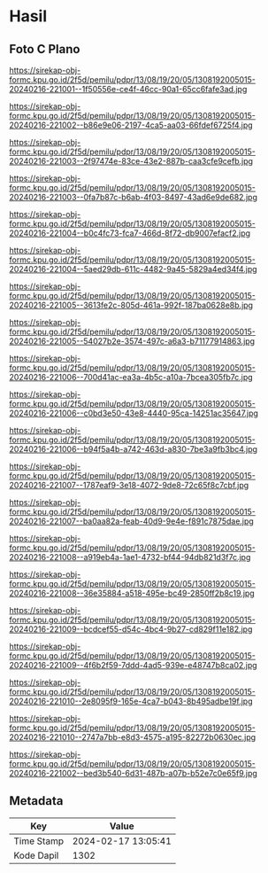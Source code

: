 # Hasil

## Foto C Plano

https://sirekap-obj-formc.kpu.go.id/2f5d/pemilu/pdpr/13/08/19/20/05/1308192005015-20240216-221001--1f50556e-ce4f-46cc-90a1-65cc6fafe3ad.jpg

https://sirekap-obj-formc.kpu.go.id/2f5d/pemilu/pdpr/13/08/19/20/05/1308192005015-20240216-221002--b86e9e06-2197-4ca5-aa03-66fdef6725f4.jpg

https://sirekap-obj-formc.kpu.go.id/2f5d/pemilu/pdpr/13/08/19/20/05/1308192005015-20240216-221003--2f97474e-83ce-43e2-887b-caa3cfe9cefb.jpg

https://sirekap-obj-formc.kpu.go.id/2f5d/pemilu/pdpr/13/08/19/20/05/1308192005015-20240216-221003--0fa7b87c-b6ab-4f03-8497-43ad6e9de682.jpg

https://sirekap-obj-formc.kpu.go.id/2f5d/pemilu/pdpr/13/08/19/20/05/1308192005015-20240216-221004--b0c4fc73-fca7-466d-8f72-db9007efacf2.jpg

https://sirekap-obj-formc.kpu.go.id/2f5d/pemilu/pdpr/13/08/19/20/05/1308192005015-20240216-221004--5aed29db-611c-4482-9a45-5829a4ed34f4.jpg

https://sirekap-obj-formc.kpu.go.id/2f5d/pemilu/pdpr/13/08/19/20/05/1308192005015-20240216-221005--3613fe2c-805d-461a-992f-187ba0628e8b.jpg

https://sirekap-obj-formc.kpu.go.id/2f5d/pemilu/pdpr/13/08/19/20/05/1308192005015-20240216-221005--54027b2e-3574-497c-a6a3-b71177914863.jpg

https://sirekap-obj-formc.kpu.go.id/2f5d/pemilu/pdpr/13/08/19/20/05/1308192005015-20240216-221006--700d41ac-ea3a-4b5c-a10a-7bcea305fb7c.jpg

https://sirekap-obj-formc.kpu.go.id/2f5d/pemilu/pdpr/13/08/19/20/05/1308192005015-20240216-221006--c0bd3e50-43e8-4440-95ca-14251ac35647.jpg

https://sirekap-obj-formc.kpu.go.id/2f5d/pemilu/pdpr/13/08/19/20/05/1308192005015-20240216-221006--b94f5a4b-a742-463d-a830-7be3a9fb3bc4.jpg

https://sirekap-obj-formc.kpu.go.id/2f5d/pemilu/pdpr/13/08/19/20/05/1308192005015-20240216-221007--1787eaf9-3e18-4072-9de8-72c65f8c7cbf.jpg

https://sirekap-obj-formc.kpu.go.id/2f5d/pemilu/pdpr/13/08/19/20/05/1308192005015-20240216-221007--ba0aa82a-feab-40d9-9e4e-f891c7875dae.jpg

https://sirekap-obj-formc.kpu.go.id/2f5d/pemilu/pdpr/13/08/19/20/05/1308192005015-20240216-221008--a919eb4a-1ae1-4732-bf44-94db821d3f7c.jpg

https://sirekap-obj-formc.kpu.go.id/2f5d/pemilu/pdpr/13/08/19/20/05/1308192005015-20240216-221008--36e35884-a518-495e-bc49-2850ff2b8c19.jpg

https://sirekap-obj-formc.kpu.go.id/2f5d/pemilu/pdpr/13/08/19/20/05/1308192005015-20240216-221009--bcdcef55-d54c-4bc4-9b27-cd829f11e182.jpg

https://sirekap-obj-formc.kpu.go.id/2f5d/pemilu/pdpr/13/08/19/20/05/1308192005015-20240216-221009--4f6b2f59-7ddd-4ad5-939e-e48747b8ca02.jpg

https://sirekap-obj-formc.kpu.go.id/2f5d/pemilu/pdpr/13/08/19/20/05/1308192005015-20240216-221010--2e8095f9-165e-4ca7-b043-8b495adbe19f.jpg

https://sirekap-obj-formc.kpu.go.id/2f5d/pemilu/pdpr/13/08/19/20/05/1308192005015-20240216-221010--2747a7bb-e8d3-4575-a195-82272b0630ec.jpg

https://sirekap-obj-formc.kpu.go.id/2f5d/pemilu/pdpr/13/08/19/20/05/1308192005015-20240216-221002--bed3b540-6d31-487b-a07b-b52e7c0e65f9.jpg


## Metadata

| Key        | Value               |
| ---------- | ------------------- |
| Time Stamp | 2024-02-17 13:05:41 |
| Kode Dapil | 1302                |



